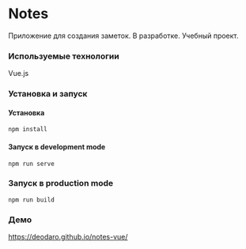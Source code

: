 # Notes

Приложение для создания заметок. В разработке. Учебный проект.

### Используемые технологии
Vue.js

### Установка и запуск

#### Установка
```
npm install
```

#### Запуск в development mode
```
npm run serve
```

### Запуск в production mode
```
npm run build
```

### Демо
https://deodaro.github.io/notes-vue/




